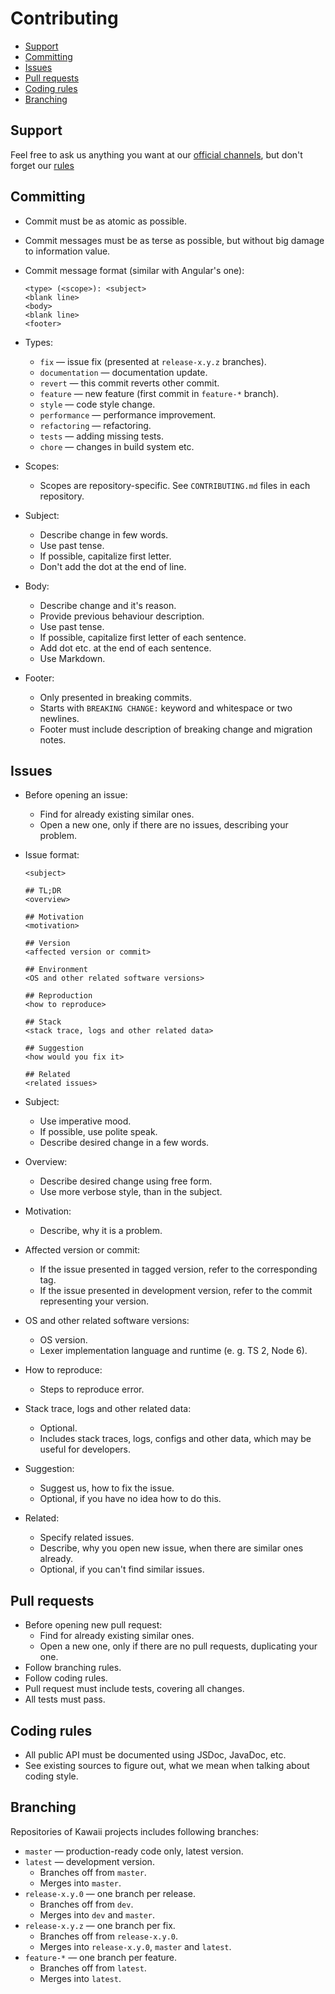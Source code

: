 # Contributing

 *  [Support](#support)
 *  [Committing](#committing)
 *  [Issues](#issues)
 *  [Pull requests](#pull-requests)
 *  [Coding rules](#coding-rules)
 *  [Branching](#branching)

## Support

Feel free to ask us anything you want at our
[official channels][channels],
but don't forget our [rules][]



## Committing

 *  Commit must be as atomic as possible.
 *  Commit messages must be as terse as possible,
    but without big damage to information value.
 *  Commit message format (similar with Angular's one):
    
    ````
    <type> (<scope>): <subject>
    <blank line>
    <body>
    <blank line>
    <footer>
    ````
 *  Types:
    *  `fix` — issue fix
       (presented at `release-x.y.z` branches).
    *  `documentation` — documentation update.
    *  `revert` — this commit reverts other commit.
    *  `feature` — new feature
       (first commit in `feature-*` branch).
    *  `style` — code style change.
    *  `performance` — performance improvement.
    *  `refactoring` — refactoring.
    *  `tests` — adding missing tests.
    *  `chore` — changes in build system etc.
 *  Scopes:
    *  Scopes are repository-specific.
       See `CONTRIBUTING.md` files in each repository.
 *  Subject:
    *  Describe change in few words.
    *  Use past tense.
    *  If possible, capitalize first letter.
    *  Don't add the dot at the end of line.
 *  Body:
    *  Describe change and it's reason.
    *  Provide previous behaviour description.
    *  Use past tense.
    *  If possible, capitalize first letter
       of each sentence.
    *  Add dot etc. at the end of each sentence.
    *  Use Markdown.
 *  Footer:
    *  Only presented in breaking commits.
    *  Starts with `BREAKING CHANGE:` keyword
       and whitespace or two newlines.
    *  Footer must include description
       of breaking change and migration notes.



## Issues

 *  Before opening an issue:
     *  Find for already existing similar ones.
     *  Open a new one, only if there are no issues,
        describing your problem.
 *  Issue format:
    
    ````
    <subject>
    
    ## TL;DR
    <overview>
    
    ## Motivation
    <motivation>
    
    ## Version
    <affected version or commit>
    
    ## Environment
    <OS and other related software versions>
    
    ## Reproduction
    <how to reproduce>
    
    ## Stack
    <stack trace, logs and other related data>
    
    ## Suggestion
    <how would you fix it>
    
    ## Related
    <related issues>
    ````
 *  Subject:
     *  Use imperative mood.
     *  If possible, use polite speak.
     *  Describe desired change in a few words.
 *  Overview:
     *  Describe desired change using free form.
     *  Use more verbose style, than in the subject.
 *  Motivation:
     *  Describe, why it is a problem.
 *  Affected version or commit:
     *  If the issue presented in tagged version,
        refer to the corresponding tag.
     *  If the issue presented in development version,
        refer to the commit representing your version.
 *  OS and other related software versions:
     *  OS version.
     *  Lexer implementation language
        and runtime (e. g. TS 2, Node 6).
 *  How to reproduce:
     *  Steps to reproduce error.
 *  Stack trace, logs and other related data:
     *  Optional.
     *  Includes stack traces, logs, configs
        and other data, which may be useful for developers.
 *  Suggestion:
     *  Suggest us, how to fix the issue.
     *  Optional, if you have no idea how to do this.
 *  Related:
     *  Specify related issues.
     *  Describe, why you open new issue,
        when there are similar ones already.
     *  Optional, if you can't find similar issues.



## Pull requests

 *  Before opening new pull request:
     *  Find for already existing similar ones.
     *  Open a new one, only if there are no pull requests,
        duplicating your one.
 *  Follow branching rules.
 *  Follow coding rules.
 *  Pull request must include tests, covering all changes.
 *  All tests must pass.



## Coding rules

 *  All public API must be documented
    using JSDoc, JavaDoc, etc.
 *  See existing sources to figure out,
    what we mean when talking about coding style.



## Branching

Repositories of Kawaii projects
includes following branches:

 *  `master` — production-ready code only, latest version.
 *  `latest` — development version.
     *  Branches off from `master`.
     *  Merges into `master`.
 *  `release-x.y.0` — one branch per release.
     *  Branches off from `dev`.
     *  Merges into `dev` and `master`.
 *  `release-x.y.z` — one branch per fix.
     *  Branches off from `release-x.y.0`.
     *  Merges into `release-x.y.0`, `master` and `latest`.
 *  `feature-*` — one branch per feature.
     *  Branches off from `latest`.
     *  Merges into `latest`.



[channels]: https://kawaii-lang.github.io/channels
[rules]:    https://kawaii-lang.github.io/rules
